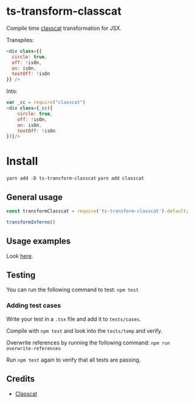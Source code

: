 # ts-transform-classcat
Compile time [classcat](https://github.com/JorgeBucaran/classcat) transformation for JSX.

Transpiles:
```javascript
<div class={{
  circle: true,
  off: !isOn,
  on: isOn,
  textOff: !isOn
}} />
```
Into:
```javascript
var _cc = require("classcat")
<div class={_cc({
    circle: true,
    off: !isOn,
    on: isOn,
    textOff: !isOn
})}/>
```

# Install
`yarn add -D ts-transform-classcat`
`yarn add classcat`

## General usage
```javascript
const transformClasscat = require('ts-transform-classcat').default;

transformInferno()
```

## Usage examples
Look [here](https://github.com/deamme/ts-transform-inferno/tree/master/examples).

## Testing
You can run the following command to test: `npm test`

### Adding test cases
Write your test in a `.tsx` file and add it to `tests/cases`.

Compile with `npm test` and look into the `tests/temp` and verify.

Overwrite references by running the following command: `npm run overwrite-references`

Run `npm test` again to verify that all tests are passing.

## Credits
- [Classcat](https://github.com/JorgeBucaran/classcat)
